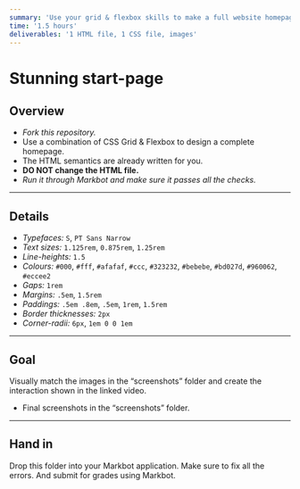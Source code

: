 ```yaml
---
summary: 'Use your grid & flexbox skills to make a full website homepage.'
time: '1.5 hours'
deliverables: '1 HTML file, 1 CSS file, images'
---
```


# Stunning start-page

## Overview

- *Fork this repository.*
- Use a combination of CSS Grid & Flexbox to design a complete homepage.
- The HTML semantics are already written for you.
- **DO NOT change the HTML file.**
- *Run it through Markbot and make sure it passes all the checks.*

---

## Details

- *Typefaces:* `S`, `PT Sans Narrow`
- *Text sizes:* `1.125rem`, `0.875rem`, `1.25rem`
- *Line-heights:* `1.5`
- *Colours:* `#000`, `#fff`, `#afafaf`, `#ccc`, `#323232`, `#bebebe`, `#bd027d`, `#960062`, `#eccee2`
- *Gaps:* `1rem`
- *Margins:* `.5em`, `1.5rem`
- *Paddings:* `.5em .8em`, `.5em`, `1rem`, `1.5rem`
- *Border thicknesses:* `2px`
- *Corner-radii:* `6px`, `1em 0 0 1em`

---

## Goal

Visually match the images in the “screenshots” folder and create the interaction shown in the linked video.

- Final screenshots in the “screenshots” folder.

---

## Hand in

Drop this folder into your Markbot application. Make sure to fix all the errors. And submit for grades using Markbot.

